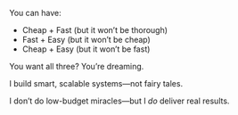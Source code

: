 
You can have:
- Cheap + Fast (but it won’t be thorough)  
- Fast + Easy (but it won’t be cheap)  
- Cheap + Easy (but it won’t be fast)

You want all three? You’re dreaming.

I build smart, scalable systems—not fairy tales.

I don’t do low-budget miracles—but I *do* deliver real results.
